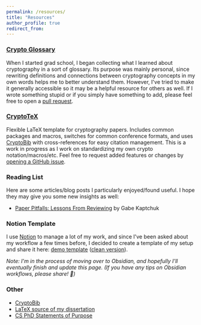 ```yaml
---
permalink: /resources/
title: "Resources"
author_profile: true
redirect_from: 
---
```


### [Crypto Glossary](https://nglaeser.github.io/crypto-glossary)

When I started grad school, I began collecting what I learned about cryptography in a sort of glossary. Its purpose was mainly personal, since rewriting definitions and connections between cryptography concepts in my own words helps me to better understand them. However, I've tried to make it generally accessible so it may be a helpful resource for others as well. If I wrote something stupid or if you simply have something to add, please feel free to open a <a target="_blank" href="https://github.com/nglaeser/crypto-glossary/pulls">pull request</a>.

<!-- ### Typos

Found a typo in one of my papers? I've uploaded the source of most of my papers on GitHub, so please open a pull request to correct it by clicking the "typo?" link next to the paper [here](/publications). Thanks! -->

### [CryptoTeX](https://github.com/nglaeser/cryptotex)

Flexible LaTeX template for cryptography papers. Includes common packages and macros, switches for common conference formats, and uses [CryptoBib](https://cryptobib.di.ens.fr/) with cross-references for easy citation management. This is a work in progress as I work on standardizing my own crypto notation/macros/etc. Feel free to request added features or changes by <a target="_blank" href="https://github.com/nglaeser/cryptotex/issues/new">opening a GitHub issue</a>.

<!-- ### CryptoPrelims 

Hoping to do for Prelims sections what [CryptoBib](https://cryptobib.di.ens.fr/) did for Reference sections. A set of standard primitives & notation from which you can easily pull the relevant pieces into your Prelims. -->

### Reading List

Here are some articles/blog posts I particularly enjoyed/found useful. I hope they may give you some new insights as well:
- [Paper Pitfalls: Lessons From Reviewing](https://www.cs.umd.edu/~kaptchuk/blog/post/reviewing-reflections.html) by Gabe Kaptchuk

### Notion Template

I use <a target="_blank" href="https://notion.so">Notion</a> to manage a lot of my work, and since I've been asked about my workflow a few times before, I decided to create a template of my setup and share it here: [demo template](https://nglaeser.notion.site/Kanban-Notion-template-demo-fb5828df683d49f18ad7cc29535b360c?pvs=4) ([clean version](https://nglaeser.notion.site/Kanban-Notion-template-clean-209e21b3c3044a46ae3be04ca8fc06e2?pvs=4)).

_Note: I'm in the process of moving over to Obsidian, and hopefully I'll eventually finish and update this page. (If you have any tips on Obsidian workflows, please share! :slightly_smiling_face:)_

### Other

- [CryptoBib](https://cryptobib.di.ens.fr/)
- [LaTeX source of my dissertation](https://github.com/nglaeser/dissertation)
- [CS PhD Statements of Purpose](https://cs-sop.notion.site/CS-PhD-Statements-of-Purpose-df39955313834889b7ac5411c37b958d)